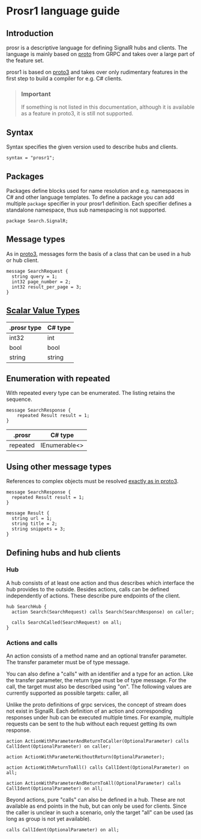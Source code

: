# Prosr1 language guide

## Introduction

prosr is a descriptive language for defining SignalR hubs and clients. The language is mainly based on [proto](https://developers.google.com/protocol-buffers) from GRPC and takes over a large part of the feature set.

prosr1 is based on [proto3](https://developers.google.com/protocol-buffers/docs/proto3) and takes over only rudimentary features in the first step to build a compiler for e.g. C# clients.

> ### Important
>
> If something is not listed in this documentation, although it is available as a feature in proto3, it is still not supported.

## Syntax

Syntax specifies the given version used to describe hubs and clients.

```prosr1
syntax = "prosr1";
```

## Packages

Packages define blocks used for name resolution and e.g. namespaces in C# and other language templates. To define a package you can add multiple `package` specifier in your prosr1 definition. Each specifier defines a standalone namespace, thus sub namespacing is not supported.

```prosr1
package Search.SignalR;
```

## Message types

As in [proto3](https://developers.google.com/protocol-buffers/docs/proto3#simple), messages form the basis of a class that can be used in a hub or hub client.

```prosr1
message SearchRequest {
  string query = 1;
  int32 page_number = 2;
  int32 result_per_page = 3;
}
```

## [Scalar Value Types](https://developers.google.com/protocol-buffers/docs/proto3#scalar)

|.prosr type | C# type |
|---|---|
| int32 | int |
| bool | bool |
| string | string |

## Enumeration with repeated

With repeated every type can be enumerated. The listing retains the sequence.

```prosr1
message SearchResponse {
    repeated Result result = 1;
}
```

|.prosr | C# type |
|---|---|
| repeated | IEnumerable<> |

## Using other message types

References to complex objects must be resolved [exactly as in proto3](https://developers.google.com/protocol-buffers/docs/proto3#other).

```prosr1
message SearchResponse {
  repeated Result result = 1;
}

message Result {
  string url = 1;
  string title = 2;
  string snippets = 3;
}
```

## Defining hubs and hub clients

### Hub

A hub consists of at least one action and thus describes which interface the hub provides to the outside. Besides actions, calls can be defined independently of actions. These describe pure endpoints of the client.

```prosr1
hub SearchHub {
  action Search(SearchRequest) calls Search(SearchResponse) on caller;

  calls SearchCalled(SearchRequest) on all;
}
```

### Actions and calls

An action consists of a method name and an optional transfer parameter. The transfer parameter must be of type message.

You can also define a "calls" with an identifier and a type for an action. Like the transfer parameter, the return type must be of type message. For the call, the target must also be described using "on".
The following values are currently supported as possible targets: caller, all

Unlike the proto definitions of grpc services, the concept of stream does not exist in SignalR. Each definition of an action and corresponding responses under hub can be executed multiple times. For example, multiple requests can be sent to the hub without each request getting its own response.

```prosr1
action ActionWithParameterAndReturnToCaller(OptionalParameter) calls CallIdent(OptionalParameter) on caller;

action ActionWithParameterWithoutReturn(OptionalParameter);

action ActionWithReturnToAll() calls CallIdent(OptionalParameter) on all;

action ActionWithParameterAndReturnToAll(OptionalParameter) calls CallIdent(OptionalParameter) on all;
```

Beyond actions, pure "calls" can also be defined in a hub. These are not available as end points in the hub, but can only be used for clients. Since the caller is unclear in such a scenario, only the target "all" can be used (as long as group is not yet available).

```prosr1
calls CallIdent(OptionalParameter) on all;
```
